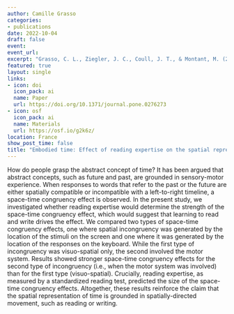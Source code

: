 ```yaml
---
author: Camille Grasso
categories:
- publications
date: 2022-10-04
draft: false
event: 
event_url: 
excerpt: "Grasso, C. L., Ziegler, J. C., Coull, J. T., & Montant, M. (2022). Embodied time: Effect of reading expertise on the spatial representation of past and future. PLoS ONE 17(10): e0276273. https://doi.org/10.1371/journal.pone.0276273"
featured: true
layout: single
links:
- icon: doi
  icon_pack: ai
  name: Paper
  url: https://doi.org/10.1371/journal.pone.0276273
- icon: osf
  icon_pack: ai
  name: Materials
  url: https://osf.io/g2k6z/
location: France
show_post_time: false
title: "Embodied time: Effect of reading expertise on the spatial representation of past and future"
---
```


How do people grasp the abstract concept of time? It has been argued that abstract concepts, such as future and past, are grounded in sensory-motor experience. When responses to words that refer to the past or the future are either spatially compatible or incompatible with a left-to-right timeline, a space-time congruency effect is observed. In the present study, we investigated whether reading expertise would determine the strength of the space-time congruency effect, which would suggest that learning to read and write drives the effect. We compared two types of space-time congruency effects, one where spatial incongruency was generated by the location of the stimuli on the screen and one where it was generated by the location of the responses on the keyboard. While the first type of incongruency was visuo-spatial only, the second involved the motor system. Results showed stronger space-time congruency effects for the second type of incongruency (i.e., when the motor system was involved) than for the first type (visuo-spatial). Crucially, reading expertise, as measured by a standardized reading test, predicted the size of the space-time congruency effects. Altogether, these results reinforce the claim that the spatial representation of time is grounded in spatially-directed movement, such as reading or writing.
